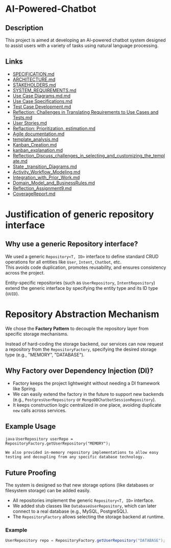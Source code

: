 # AI-Powered-Chatbot

## Description
This project is aimed at developing an AI-powered chatbot system designed to assist users with a variety of tasks using natural language processing.

## Links
- [SPECIFICATION.md](./SPECIFICATION.md)
- [ARCHITECTURE.md](./ARCHITECTURE.md)
- [STAKEHOLDERS.md](./STAKEHOLDERS.md)
- [SYSTEM_REQUIREMENTS.md](./SYSTEM_REQUIREMENTS.md)
- [Use Case Diagrams.md.md](./Use_Case_Diagrams.md)
- [Use Case Specifications.md](./Use_Case_Specifications.md)
- [Test Case Development.md](./Test_Case_Development.md)
- [Reflection: Challenges in Translating Requirements to Use Cases and Tests.md](./Reflection_Challenges_in_Translating_Requirements_to_Use_Cases_and_Tests.md)
- [User Stories.md](./User_Stories.md)
- [Reflaction: Prioritization, estimation.md](./ReflectionChallenges_in_prioritization_estimation.md)
- [Agile documentation.md](./Documentation_&_Clarity.md)
- [template_analysis.md](./Template_Analysis_and_Selection.md)
- [Kanban_Creation.md](./Kanban_Creation.md)
- [kanban_explanation.md](./kanban_explanation.md)
- [Reflection_Discuss_challenges_in_selecting_and_customizing_the_template.md](./Reflection_Discuss_challenges_in_selecting_and_customizing_the_template.md)
- [State _transition_Diagrams.md](./State_transition_Diagrams.md)
- [Activity_Workflow_Modeling.md](./Activity_Workflow_Modeling.md)
- [Integration_with_Prior_Work.md](./Integration_with_Prior_Work.md)
- [Domain_Model_and_BusinessRules.md](./Domain_Model_and_BusinessRules.md)
- [Reflection_Assignment9.md](./Reflection_Assignment9.md)
- [CoverageReport.md](./CoverageReport.md)

# Justification of  generic repository interface
## Why use a generic Repository interface?

We used a generic `Repository<T, ID>` interface to define standard CRUD operations for all entities like `User`, `Intent`, `Chatbot`, etc.  
This avoids code duplication, promotes reusability, and ensures consistency across the project.

Entity-specific repositories (such as `UserRepository`, `IntentRepository`) extend the generic interface by specifying the entity type and its ID type (`UUID`).

# Repository Abstraction Mechanism

We chose the **Factory Pattern** to decouple the repository layer from specific storage mechanisms.

Instead of hard-coding the storage backend, our services can now request a repository from the `RepositoryFactory`, specifying the desired storage type (e.g., "MEMORY", "DATABASE").

## Why Factory over Dependency Injection (DI)?
- Factory keeps the project lightweight without needing a DI framework like Spring.
- We can easily extend the factory in the future to support new backends (e.g., `PostgresUserRepository` or `MongoDBChatbotSessionRepository`).
- It keeps construction logic centralized in one place, avoiding duplicate `new` calls across services.

## Example Usage

`java`
`UserRepository userRepo = RepositoryFactory.getUserRepository("MEMORY");`


`We also provided in-memory repository implementations to allow easy testing and decoupling from any specific database technology.`

## Future Proofing

The system is designed so that new storage options (like databases or filesystem storage) can be added easily.

- All repositories implement the generic `Repository<T, ID>` interface.
- We added stub classes like `DatabaseUserRepository`, which can later connect to a real database (e.g., MySQL, PostgreSQL).
- The `RepositoryFactory` allows selecting the storage backend at runtime.

### Example

```java
UserRepository repo = RepositoryFactory.getUserRepository("DATABASE");




